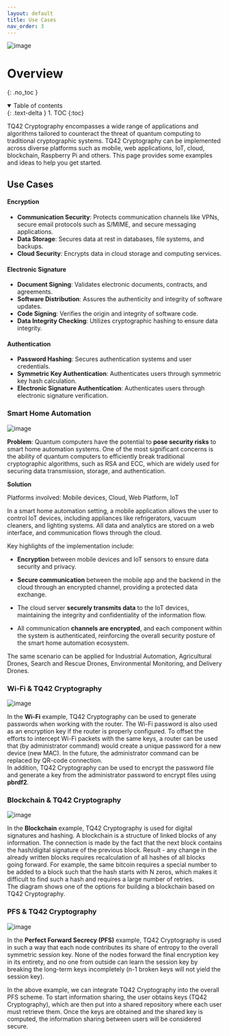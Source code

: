 ```yaml
---
layout: default
title: Use Cases
nav_order: 3
---
```


![image](img/use_cases.png)

# Overview
{: .no_toc }

<details open markdown="block">
  <summary>
    Table of contents
  </summary>
  {: .text-delta }
1. TOC
{:toc}
</details>


TQ42 Cryptography encompasses a wide range of applications and algorithms tailored to counteract the threat of quantum computing to traditional cryptographic systems. TQ42 Cryptography can be implemented across diverse platforms such as mobile, web applications, IoT, cloud, blockchain, Raspberry Pi and others. This page provides some examples and ideas to help you get started.

## Use Cases

#### Encryption

-   **Communication Security**: Protects communication channels like VPNs, secure email protocols such as S/MIME, and secure messaging applications.
-   **Data Storage**: Secures data at rest in databases, file systems, and backups.
-   **Cloud Security**: Encrypts data in cloud storage and computing services.

#### Electronic Signature

-   **Document Signing**: Validates electronic documents, contracts, and agreements.
-   **Software Distribution**: Assures the authenticity and integrity of software updates.
-   **Code Signing**: Verifies the origin and integrity of software code.  
-   **Data Integrity Checking**: Utilizes cryptographic hashing to ensure data integrity.

#### Authentication

-   **Password Hashing**: Secures authentication systems and user credentials.
-   **Symmetric Key Authentication**: Authenticates users through symmetric key hash calculation.   
-   **Electronic Signature Authentication**: Authenticates users through electronic signature verification.  

### Smart Home Automation

![image](img/use_cases_IoT_security.png)

**Problem**: Quantum computers have the potential to **pose security risks** to smart home automation systems. One of the most significant concerns is the ability of quantum computers to efficiently break traditional cryptographic algorithms, such as RSA and ECC, which are widely used for securing data transmission, storage, and authentication.

**Solution**

Platforms involved: Mobile devices, Cloud, Web Platform, IoT

In a smart home automation setting, a mobile application allows the user to control IoT devices, including appliances like refrigerators, vacuum cleaners, and lighting systems. All data and analytics are stored on a web interface, and communication flows through the cloud.

Key highlights of the implementation include:

-   **Encryption** between mobile devices and IoT sensors to ensure data security and privacy.
    
-   **Secure communication** between the mobile app and the backend in the cloud through an encrypted channel, providing a protected data exchange.
    
-   The cloud server **securely transmits data** to the IoT devices, maintaining the integrity and confidentiality of the information flow.
    
-   All communication **channels are encrypted**, and each component within the system is authenticated, reinforcing the overall security posture of the smart home automation ecosystem.

The same scenario can be applied for Industrial Automation, Agricultural Drones, Search and Rescue Drones, Environmental Monitoring, and Delivery Drones.

### Wi-Fi & TQ42 Cryptography

![image](img/use_cases_WIFI.png)

In the **Wi-Fi** example, TQ42 Cryptography can be used to generate passwords when working with the router. The Wi-Fi password is also used as an encryption key if the router is properly configured. To offset the efforts to intercept Wi-Fi packets with the same keys, a router can be used that (by administrator command) would create a unique password for a new device (new MAC). In the future, the administrator command can be replaced by QR-code connection.  
In addition, TQ42 Cryptography can be used to encrypt the password file and generate a key from the administrator password to encrypt files using **pbrdf2**.

### Blockchain & TQ42 Cryptography

![image](img/use_cases_blockchain.png)

In the **Blockchain** example, TQ42 Cryptography is used for digital signatures and hashing. A blockchain is a structure of linked blocks of any information. The connection is made by the fact that the next block contains the hash/digital signature of the previous block. Result - any change in the already written blocks requires recalculation of all hashes of all blocks going forward. For example, the same bitcoin requires a special number to be added to a block such that the hash starts with N zeros, which makes it difficult to find such a hash and requires a large number of retries.  
The diagram shows one of the options for building a blockchain based on TQ42 Cryptography.

### PFS & TQ42 Cryptography

![image](img/use_cases_PFS.png)

In the **Perfect Forward Secrecy (PFS)** example, TQ42 Cryptography is used in such a way that each node contributes its share of entropy to the overall symmetric session key. None of the nodes forward the final encryption key in its entirety, and no one from outside can learn the session key by breaking the long-term keys incompletely (n-1 broken keys will not yield the session key).

In the above example, we can integrate TQ42 Cryptography into the overall PFS scheme. To start information sharing, the user obtains keys (TQ42 Cryptography), which are then put into a shared repository where each user must retrieve them. Once the keys are obtained and the shared key is computed, the information sharing between users will be considered secure.
